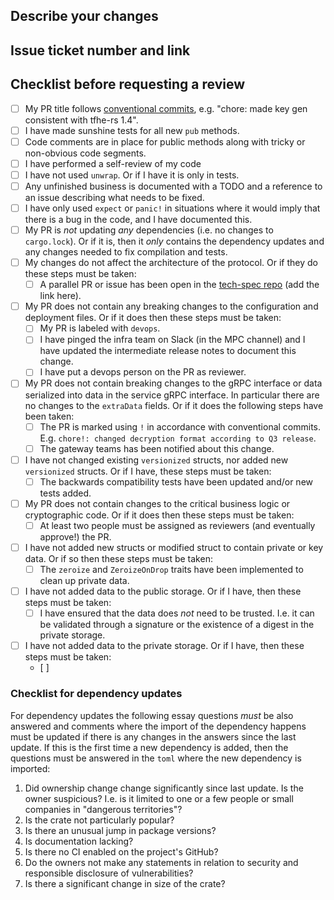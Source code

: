 ## Describe your changes
<!-- Please explain the changes you made -->

## Issue ticket number and link
<!-- Add a reference to the issue fixed if available -->

## Checklist before requesting a review
- [ ] My PR title follows [conventional commits](https://www.conventionalcommits.org/en/v1.0.0/), e.g. "chore: made key gen consistent with tfhe-rs 1.4".
- [ ] I have made sunshine tests for all new `pub` methods.
- [ ] Code comments are in place for public methods along with tricky or non-obvious code segments.
- [ ] I have performed a self-review of my code
- [ ] I have not used `unwrap`. Or if I have it is only in tests. 
- [ ] Any unfinished business is documented with a TODO and a reference to an issue describing what needs to be fixed.
- [ ] I have only used `expect` or `panic!` in situations where it would imply that there is a bug in the code, and I have documented this.
- [ ] My PR is _not_ updating _any_ dependencies (i.e. no changes to `cargo.lock`). Or if it is, then it _only_ contains the dependency updates and any changes needed to fix compilation and tests.
- [ ] My changes do not affect the architecture of the protocol. Or if they do these steps must be taken:
    - [ ] A parallel PR or issue has been open in the [tech-spec repo](https://github.com/zama-ai/tech-spec) (add the link here).
- [ ] My PR does not contain any breaking changes to the configuration and deployment files. Or if it does then these steps must be taken:
    - [ ] My PR is labeled with `devops`.
    - [ ] I have pinged the infra team on Slack (in the MPC channel) and I have updated the intermediate release notes to document this change. 
    - [ ] I have put a devops person on the PR as reviewer.
- [ ] My PR does not contain breaking changes to the gRPC interface or data serialized into data in the service gRPC interface. In particular there are no changes to the `extraData` fields. Or if it does the following steps have been taken:
    - [ ] The PR is marked using `!` in accordance with conventional commits. E.g. `chore!: changed decryption format according to Q3 release`. 
    - [ ] The gateway teams has been notified about this change. 
- [ ] I have not changed existing `versionized` structs, nor added new `versionized` structs. Or if I have, these steps must be taken:
    - [ ] The backwards compatibility tests have been updated and/or new tests added. 
- [ ] My PR does not contain changes to the critical business logic or cryptographic code. Or if it does then these steps must be taken:
    - [ ] At least two people must be assigned as reviewers (and eventually approve!) the PR.
- [ ] I have not added new structs or modified struct to contain private or key data. Or if so then these steps must be taken:
    - [ ] The `zeroize` and `ZeroizeOnDrop` traits have been implemented to clean up private data.
- [ ] I have not added data to the public storage. Or if I have, then these steps must be taken:
    - [ ] I have ensured that the data does _not_ need to be trusted. I.e. it can be validated through a signature or the existence of a digest in the private storage. 
- [ ] I have not added data to the private storage. Or if I have, then these steps must be taken:
    - [ ] 

### Checklist for dependency updates
For dependency updates the following essay questions _must_ be also answered and comments where the import of the dependency happens must be updated if there is any changes in the answers since the last update.
If this is the first time a new dependency is added, then the questions must be answered in the `toml` where the new dependency is imported:
1. Did ownership change change significantly since last update. Is the owner suspicious? I.e. is it limited to one or a few people or small companies in "dangerous territories"?
2. Is the crate not particularly popular?
3. Is there an unusual jump in package versions?
4. Is documentation lacking?
5. Is there no CI enabled on the project's GitHub?
6. Do the owners not make any statements in relation to security and
responsible disclosure of vulnerabilities?
7. Is there a significant change in size of the crate?
